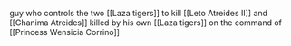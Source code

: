 guy who controls the two [[Laza tigers]] to kill [[Leto Atreides II]] and [[Ghanima Atreides]]
killed by his own [[Laza tigers]] on the command of [[Princess Wensicia Corrino]]

